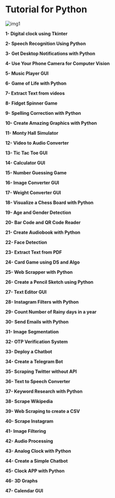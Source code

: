 # Tutorial for Python


![img1](https://cdn1.edgedatg.com/aws/v2/abc/JimmyKimmelLive/person/412462/144e74102c1d5c1227682ed14c243b06/1600x640-Q90_144e74102c1d5c1227682ed14c243b06.jpg)

**1- Digital clock using Tkinter**

**2- Speech Recognition Using Python**

**3- Get Desktop Notifications with Python**

**4- Use Your Phone Camera for Computer Vision**

**5- Music Player GUI**

**6- Game of Life with Python**

**7- Extract Text from videos**

**8- Fidget Spinner Game**

**9- Spelling Correction with Python**

**10- Create Amazing Graphics with Python**

**11- Monty Hall Simulator**

**12- Video to Audio Converter**

**13- Tic Tac Toe GUI**

**14- Calculator GUI**

**15- Number Guessing Game**

**16- Image Converter GUI**

**17- Weight Converter GUI**

**18- Visualize a Chess Board with Python**

**19- Age and Gender Detection**

**20- Bar Code and QR Code Reader**

**21- Create Audiobook with Python**

**22- Face Detection**

**23- Extract Text from PDF**

**24- Card Game using DS and Algo**

**25- Web Scrapper with Python**

**26- Create a Pencil Sketch using Python**

**27- Text Editor GUI**

**28- Instagram Filters with Python**

**29- Count Number of Rainy days in a year**

**30- Send Emails with Python**

**31- Image Segmentation**

**32- OTP Verification System**

**33- Deploy a Chatbot**

**34- Create a Telegram Bot**

**35- Scraping Twitter without API**

**36- Text to Speech Converter**

**37- Keyword Research with Python**

**38- Scrape Wikipedia**

**39- Web Scraping to create a CSV**

**40- Scrape Instagram**

**41- Image Filtering**

**42- Audio Processing**

**43- Analog Clock with Python**

**44- Create a Simple Chatbot**

**45- Clock APP with Python**

**46- 3D Graphs**

**47- Calendar GUI**
